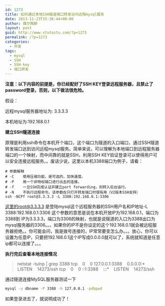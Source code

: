 ```yaml
---
id: 1273
title: 如何通过本地SSH隧道端口转发访问远程mysql服务
date: 2013-11-23T15:36:44+00:00
author: 偶尔陶醉
layout: post
guid: http://www.stutostu.com/?p=1273
permalink: /?p=1273
categories:
  - 开发
tags:
  - mysql
  - SSH
  - SSH-key
  - 端口转发
---
```


**注意：以下内容的前提是，你已经配好了SSH KEY登录远程服务器，且禁止了password登录，否则，以下做法很危险。**

假设：

远程mysql服务器地址为: 3.3.3.3

本机地址为:192.168.0.1


**建立SSH隧道连接**

原理是利用ssh命令在本机开个端口，这个端口为隧道的入口端口，通过SSH隧道转发端口达到访问远程mysql服务。简单来说，可以理解为本地端口到远程服务器端口的一个映射，而中间靠的就是SSH，利用SSH KEY验证登录可以使得用户可以安全连接远程服务。。废话少说，这里以本机3388端口为例子，请看：

```
# 参数解释
# -C    使用压缩功能，是可选的，加快速度。
# -P    用一个非特权端口进行出去的连接。
# -f    一旦SSH完成认证并建立port forwarding，则转入后台运行。
# -N    不执行远程命令。该参数在只打开转发端口时很有用（V2版本SSH支持）
ssh -NCPf root@3.3.3.3 -L 3388:192.168.0.1:3306
```

这里的root@3.3.3.3 是登陆mysql这个远程服务器的SSH用户名和IP地址-L 3388:192.168.0.1:3306 这个参数的意思是说在本机开放IP为192.168.0.1，端口为3388到 IP为3.3.3.3，端口为3306的映射，也就是说隧道的入口为3388出口为mysql服务器的3306。。。如果你的IP不是你设定的这个192.168.0.1就会被远程服务器拒绝。。你可能会问，我是拨号连接的，IP常常要变怎么办。。。放心，你可以设置为任意IP，只要把192.168.0.1这个IP写成0.0.0.0就可以了，系统就知道是任意ip都可以连接了。。。

**执行完后查看本地连接情况**

> netstat -tulnp | grep 3388
> tcp    0    0 127.0.0.1:3388    0.0.0.0:*    LISTEN    14273/ssh
> tcp    0    0 ::1:3388    :::*    LISTEN    14273/ssh


通过隧道连接MySQL服务器测试一下

```bash
mysql -u dbname -P 3388 -h 127.0.0.1 -pdbpwd
```

如果登录进去了，就说明成功了！